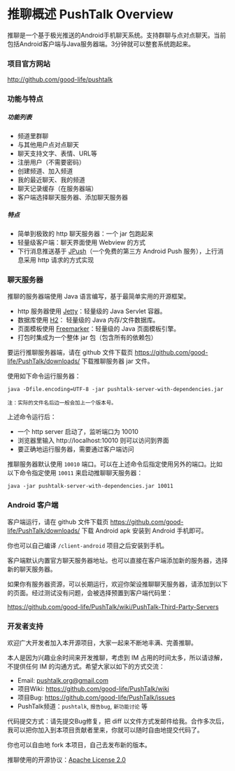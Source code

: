# 推聊概述 PushTalk Overview
推聊是一个基于极光推送的Android手机聊天系统。支持群聊与点对点聊天。当前包括Android客户端与Java服务器端。3分钟就可以整套系统跑起来。

### 项目官方网站
<http://github.com/good-life/pushtalk>


### 功能与特点
  
##### 功能列表

* 频道里群聊
* 与其他用户点对点聊天
* 聊天支持文字、表情、URL等
* 注册用户（不需要密码）
* 创建频道、加入频道
* 我的最近聊天、我的频道
* 聊天记录缓存（在服务器端）
* 客户端选择聊天服务器、添加聊天服务器

##### 特点

* 简单到极致的 http 聊天服务器：一个 jar 包跑起来
* 轻量级客户端：聊天界面使用 Webview 的方式
* 下行消息推送基于 [JPush](http://jpush.cn/)（一个免费的第三方 Android Push 服务），上行消息采用 http 请求的方式实现


### 聊天服务器

推聊的服务器端使用 Java 语言编写，基于最简单实用的开源框架。

* http 服务器使用 [Jetty](http://www.eclipse.org/jetty/)：轻量级的 Java Servlet 容器。
* 数据库使用 [H2](http://http://www.h2database.com/)： 轻量级的 Java 内存/文件数据库。
* 页面模板使用 [Freemarker](http://freemarker.sourceforge.net/)：轻量级的 Java 页面模板引擎。
* 打包时集成为一个整体 jar 包（包含所有的依赖包）

要运行推聊服务器端，请在 github 文件下载页 <https://github.com/good-life/PushTalk/downloads/> 下载推聊服务器 jar 文件。

使用如下命令运行服务器：

	java -Dfile.encoding=UTF-8 -jar pushtalk-server-with-dependencies.jar
	
`注：实际的文件名后边一般会加上一个版本号。` 

上述命令运行后：

* 一个 http server 启动了，监听端口为 10010
* 浏览器里输入 http://localhost:10010 则可以访问到界面
* 要正确地运行服务器，需要通过客户端访问

推聊服务器默认使用 `10010` 端口。可以在上述命令后指定使用另外的端口。比如以下命令指定使用 `10011` 来启动推聊聊天服务器：

	java -jar pushtalk-server-with-dependencies.jar 10011


### Android 客户端

客户端运行，请在 github 文件下载页 <https://github.com/good-life/PushTalk/downloads/> 下载 Android apk 安装到 Android 手机即可。

你也可以自己编译 `/client-android` 项目之后安装到手机。

客户端默认内置官方聊天服务器地址。也可以直接在客户端添加新的服务器，选择新的聊天服务器。

如果你有服务器资源，可以长期运行，欢迎你架设推聊聊天服务器，请添加到以下的页面。经过测试没有问题，会被选择预置到客户端代码里：

<https://github.com/good-life/PushTalk/wiki/PushTalk-Third-Party-Servers>


### 开发者支持

欢迎广大开发者加入本开源项目，大家一起来不断地丰满、完善推聊。

本人是因为兴趣业余时间来开发推聊，考虑到 IM 占用的时间太多，所以请谅解，不提供任何 IM 的沟通方式。希望大家以如下的方式交流：

* Email:  <pushtalk.org@gmail.com>
* 项目Wiki: <https://github.com/good-life/PushTalk/wiki>
* 项目Bug: <https://github.com/good-life/PushTalk/issues>
* PushTalk频道：`pushtalk`, `报告bug`, `新功能讨论` 等

代码提交方式：请先提交Bug修复，把 diff 以文件方式发邮件给我。合作多次后，我可以把你加入到本项目贡献者里来，你就可以随时自由地提交代码了。

你也可以自由地 fork 本项目，自己去发布新的版本。

推聊使用的开源协议：[Apache License 2.0](http://www.apache.org/licenses/LICENSE-2.0)

